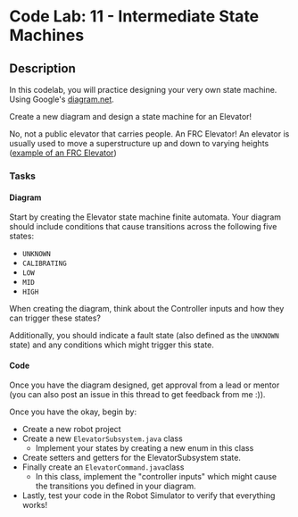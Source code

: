 # Code Lab: 11 - Intermediate State Machines

## Description

In this codelab, you will practice designing your very own
state machine. Using Google's [diagram.net](https://www.diagrams.net).

Create a new diagram and design a state machine for an Elevator!

No, not a public elevator that carries people. An FRC Elevator!
An elevator is usually used to move a superstructure up and down to
varying heights ([example of an FRC Elevator](https://www.youtube.com/watch?v=XpPDtvDJXlU)) 

### Tasks

#### Diagram

Start by creating the Elevator state machine finite automata. 
Your diagram should include conditions that cause transitions
across the following five states:

- `UNKNOWN`
- `CALIBRATING`
- `LOW`
- `MID`
- `HIGH`

When creating the diagram, think about the Controller inputs 
and how they can trigger these states?

Additionally, you should indicate a fault state (also
defined as the `UNKNOWN` state) and any conditions which
might trigger this state.

#### Code

Once you have the diagram designed, get approval from a lead or
mentor (you can also post an issue in this thread to get feedback
from me :)).

Once you have the okay, begin by:

  - Create a new robot project
  - Create a new `ElevatorSubsystem.java` class
    - Implement your states by creating a new enum in this class 
  - Create setters and getters for the ElevatorSubsystem state.
  - Finally create an `ElevatorCommand.java`class
    - In this class, implement the "controller inputs" which 
      might cause the transitions you defined in your diagram.
  - Lastly, test your code in the Robot Simulator to verify
   that everything works! 

